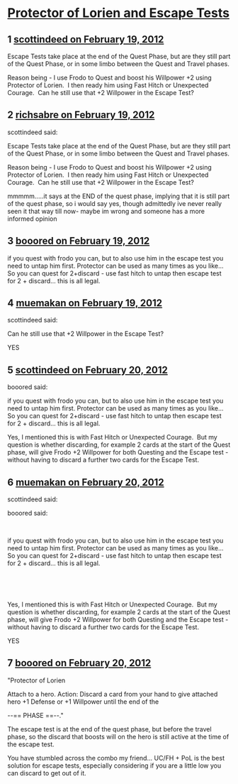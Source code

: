 # [Protector of Lorien and Escape Tests](https://community.fantasyflightgames.com/topic/60650-protector-of-lorien-and-escape-tests/)

## 1 [scottindeed on February 19, 2012](https://community.fantasyflightgames.com/topic/60650-protector-of-lorien-and-escape-tests/?do=findComment&comment=595964)

Escape Tests take place at the end of the Quest Phase, but are they still part of the Quest Phase, or in some limbo between the Quest and Travel phases.

Reason being - I use Frodo to Quest and boost his Willpower +2 using Protector of Lorien.  I then ready him using Fast Hitch or Unexpected Courage.  Can he still use that +2 Willpower in the Escape Test?

## 2 [richsabre on February 19, 2012](https://community.fantasyflightgames.com/topic/60650-protector-of-lorien-and-escape-tests/?do=findComment&comment=595969)

scottindeed said:

Escape Tests take place at the end of the Quest Phase, but are they still part of the Quest Phase, or in some limbo between the Quest and Travel phases.

Reason being - I use Frodo to Quest and boost his Willpower +2 using Protector of Lorien.  I then ready him using Fast Hitch or Unexpected Courage.  Can he still use that +2 Willpower in the Escape Test?



mmmmm.....it says at the END of the quest phase, implying that it is still part of the quest phase, so i would say yes, though admittedly ive never really seen it that way till now- maybe im wrong and someone has a more informed opinion

## 3 [booored on February 19, 2012](https://community.fantasyflightgames.com/topic/60650-protector-of-lorien-and-escape-tests/?do=findComment&comment=596063)

if you quest with frodo you can, but to also use him in the escape test you need to untap him first. Protector can be used as many times as you like... So you can quest for 2+discard - use fast hitch to untap then escape test for 2 + discard... this is all legal.

## 4 [muemakan on February 19, 2012](https://community.fantasyflightgames.com/topic/60650-protector-of-lorien-and-escape-tests/?do=findComment&comment=596106)

scottindeed said:

Can he still use that +2 Willpower in the Escape Test?



YES

## 5 [scottindeed on February 20, 2012](https://community.fantasyflightgames.com/topic/60650-protector-of-lorien-and-escape-tests/?do=findComment&comment=596263)

booored said:

if you quest with frodo you can, but to also use him in the escape test you need to untap him first. Protector can be used as many times as you like... So you can quest for 2+discard - use fast hitch to untap then escape test for 2 + discard... this is all legal.



Yes, I mentioned this is with Fast Hitch or Unexpected Courage.  But my question is whether discarding, for example 2 cards at the start of the Quest phase, will give Frodo +2 Willpower for both Questing and the Escape test - without having to discard a further two cards for the Escape Test.

## 6 [muemakan on February 20, 2012](https://community.fantasyflightgames.com/topic/60650-protector-of-lorien-and-escape-tests/?do=findComment&comment=596282)

scottindeed said:

booored said:

 

if you quest with frodo you can, but to also use him in the escape test you need to untap him first. Protector can be used as many times as you like... So you can quest for 2+discard - use fast hitch to untap then escape test for 2 + discard... this is all legal.

 

 

Yes, I mentioned this is with Fast Hitch or Unexpected Courage.  But my question is whether discarding, for example 2 cards at the start of the Quest phase, will give Frodo +2 Willpower for both Questing and the Escape test - without having to discard a further two cards for the Escape Test.



YES

## 7 [booored on February 20, 2012](https://community.fantasyflightgames.com/topic/60650-protector-of-lorien-and-escape-tests/?do=findComment&comment=596309)

"Protector of Lorien

Attach to a hero.
Action: Discard a card from your hand to give attached hero +1 Defense or +1 Willpower until the end of the

--== PHASE ==--."
 

The escape test is at the end of the quest phase, but before the travel phase, so the discard that boosts will on the hero is still active at the time of the escape test.

You have stumbled across the combo my friend... UC/FH + PoL is the best solution for escape tests, especially considering if you are a little low you can discard to get out of it.

